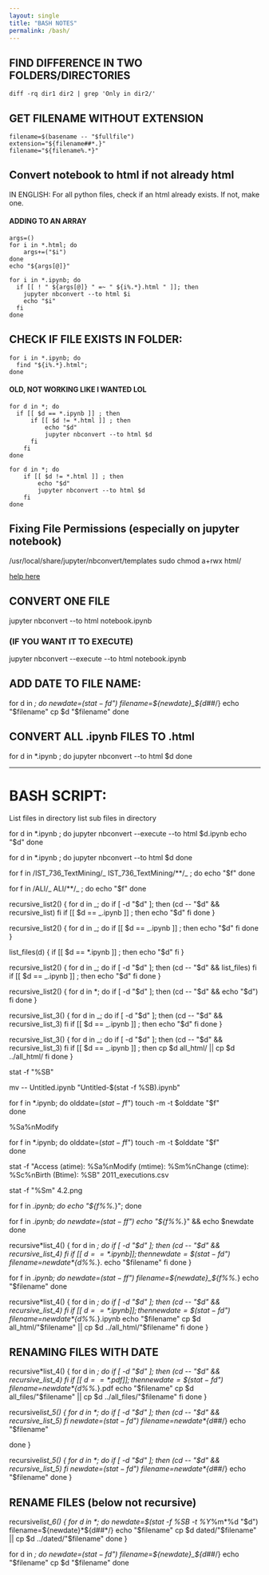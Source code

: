 ```yaml
---
layout: single
title: "BASH NOTES"
permalink: /bash/
---
```


## FIND DIFFERENCE IN TWO FOLDERS/DIRECTORIES

```console
diff -rq dir1 dir2 | grep 'Only in dir2/'
```

## GET FILENAME WITHOUT EXTENSION

```console
filename=$(basename -- "$fullfile")
extension="${filename##*.}"
filename="${filename%.*}"
```

## Convert notebook to html if not already html

IN ENGLISH:
For all python files,
check if an html already exists.
If not, make one.

#### ADDING TO AN ARRAY

```console
args=()
for i in *.html; do
    args+=("$i")
done
echo "${args[@]}"

for i in *.ipynb; do
  if [[ ! " ${args[@]} " =~ " ${i%.*}.html " ]]; then
    jupyter nbconvert --to html $i
    echo "$i"
  fi
done
```

## CHECK IF FILE EXISTS IN FOLDER:

```console
for i in *.ipynb; do
  find "${i%.*}.html";
done
```

#### OLD, NOT WORKING LIKE I WANTED LOL

```console
for d in *; do
  if [[ $d == *.ipynb ]] ; then
      if [[ $d != *.html ]] ; then
          echo "$d"
          jupyter nbconvert --to html $d
      fi
    fi
done
```

```console
for d in *; do
    if [[ $d != *.html ]] ; then
        echo "$d"
        jupyter nbconvert --to html $d
    fi
done
```

## Fixing File Permissions (especially on jupyter notebook)

/usr/local/share/jupyter/nbconvert/templates
sudo chmod a+rwx html/

[help here](https://www.chriswrites.com/how-to-change-file-permissions-using-the-terminal/)

## CONVERT ONE FILE

jupyter nbconvert --to html notebook.ipynb

### (IF YOU WANT IT TO EXECUTE)

jupyter nbconvert --execute --to html notebook.ipynb

## ADD DATE TO FILE NAME:

for d in _; do
newdate=$(stat -f %SB -t %Y_%m_%d "$d")
filename=${newdate}_${d##_/}
echo "$filename"
  cp $d "\$filename"
done

## CONVERT ALL .ipynb FILES TO .html

for d in \*.ipynb ; do
jupyter nbconvert --to html \$d
done

---

# BASH SCRIPT:

List files in directory
list sub files in directory

for d in \*.ipynb ; do
jupyter nbconvert --execute --to html $d.ipynb
    echo "$d"
done

for d in \*.ipynb ; do
jupyter nbconvert --to html \$d
done

for f in /IST_736_TextMining/_ IST_736_TextMining/\*\*/_ ; do
echo "\$f"
done

for f in /ALI/_ ALI/\*\*/_ ; do
echo "\$f"
done

recursive_list2() {
for d in _; do
if [ -d "$d" ]; then
(cd -- "$d" && recursive_list)
    fi
    if [[ $d == _.ipynb ]] ; then
echo "\$d"
fi
done
}

recursive_list2() {
for d in _; do
if [[ \$d == _.ipynb ]] ; then
echo "\$d"
fi
done
}

list_files(d) {
if [[ $d == *.ipynb ]] ; then
echo "\$d"
fi
}

recursive_list2() {
for d in _; do
if [ -d "$d" ]; then
(cd -- "$d" && list_files)
    fi
    if [[ $d == _.ipynb ]] ; then
echo "\$d"
fi
done
}

recursive_list2() {
for d in \*; do
if [ -d "$d" ]; then
(cd -- "$d" && echo "$d")
fi
done
}

recursive_list_3() {
for d in _; do
if [ -d "$d" ]; then
(cd -- "$d" && recursive_list_3)
    fi
    if [[ $d == _.ipynb ]] ; then
echo "\$d"
fi
done
}

recursive_list_3() {
for d in _; do
if [ -d "$d" ]; then
(cd -- "$d" && recursive_list_3)
    fi
    if [[ $d == _.ipynb ]] ; then
cp $d all_html/ || cp $d ../all_html/
fi
done
}

stat -f "%SB"

mv -- Untitled.ipynb "Untitled-\$(stat -f %SB).ipynb"

for f in \*.ipynb; do
olddate=$(stat -f %SB -t %Y%m%d%H%M "$f")
touch -m -t $olddate "$f"  
done

%Sa%nModify

for f in \*.ipynb; do
olddate=$(stat -f %Sa-t %Y%m%d%H%M "$f")
touch -m -t $olddate "$f"  
done

stat -f "Access (atime): %Sa%nModify (mtime): %Sm%nChange (ctime): %Sc%nBirth (Btime): %SB" 2011_executions.csv

stat -f "%Sm" 4.2.png

for f in _.ipynb; do echo "\${f%%._}"; done

for f in _.ipynb; do
newdate=$(stat -f %SB "$f")
echo "\${f%%._}" && echo \$newdate
done

recursive*list_4() {
for d in *; do
if [ -d "$d" ]; then
(cd -- "$d" && recursive_list_4)
    fi
    if [[ $d == *.ipynb ]] ; then
newdate=\$(stat -f %SB -t %Y*%m*%d "$d")
        filename=${newdate}*${d%%.*}.
        echo "$filename"
fi
done
}

for f in _.ipynb; do
newdate=$(stat -f %SB -t %Y_%m_%d "$f")
filename=${newdate}_${f%%._}
echo "\$filename"
done

recursive*list_4() {
for d in *; do
if [ -d "$d" ]; then
(cd -- "$d" && recursive_list_4)
    fi
    if [[ $d == *.ipynb ]] ; then
newdate=\$(stat -f %SB -t %Y*%m*%d "$d")
        filename=${newdate}*${d%%.*}.ipynb
        echo "$filename"
cp $d all_html/"$filename" || cp $d ../all_html/"$filename"
fi
done
}

## RENAMING FILES WITH DATE

recursive*list_4() {
for d in *; do
if [ -d "$d" ]; then
(cd -- "$d" && recursive_list_4)
    fi
    if [[ $d == *.pdf ]] ; then
newdate=\$(stat -f %SB -t %Y*%m*%d "$d")
        filename=${newdate}*${d%%.*}.pdf
        echo "$filename"
cp $d all_files/"$filename" || cp $d ../all_files/"$filename"
fi
done
}

recursive*list_5() {
for d in \*; do
if [ -d "$d" ]; then
(cd -- "$d" && recursive_list_5)
    fi
      newdate=$(stat -f %SB -t %Y*%m*%d "$d")
      filename=${newdate}*${d##*/}
      echo "$filename"
<!-- cp $d all_files/"$filename" || cp $d ../all_files/"$filename" -->
done
}

recursive*list_5() {
for d in \*; do
if [ -d "$d" ]; then
(cd -- "$d" && recursive_list_5)
    fi
      newdate=$(stat -f %SB -t %Y*%m*%d "$d")
      filename=${newdate}*${d##*/}
      echo "$filename"
done
}

## RENAME FILES (below not recursive)

recursive*list_6() {
for d in \*; do
newdate=\$(stat -f %SB -t %Y*%m*%d "$d")
    filename=${newdate}*${d##*/}
    echo "$filename"
cp $d dated/"$filename" || cp $d ../dated/"$filename"
done
}

for d in _; do
newdate=$(stat -f %SB -t %Y_%m_%d "$d")
filename=${newdate}_${d##_/}
echo "$filename"
  cp $d "\$filename"
done
